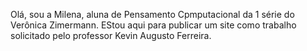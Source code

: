 Olá, sou a Milena, aluna de Pensamento Cpmputacional da 1 série do Verônica Zimermann. EStou aqui para publicar um site como trabalho solicitado pelo professor Kevin Augusto Ferreira.
